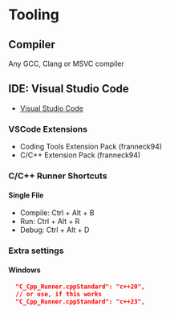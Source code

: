# Tooling

## Compiler

Any GCC, Clang or MSVC compiler

## IDE: Visual Studio Code

- [Visual Studio Code](https://code.visualstudio.com/)

### VSCode Extensions

- Coding Tools Extension Pack (franneck94)
- C/C++ Extension Pack (franneck94)

### C/C++ Runner Shortcuts

#### Single File

- Compile: Ctrl + Alt + B
- Run: Ctrl + Alt + R
- Debug: Ctrl + Alt + D

### Extra settings

#### Windows

```json
  "C_Cpp_Runner.cppStandard": "c++20",
  // or use, if this works
  "C_Cpp_Runner.cppStandard": "c++23",
```
